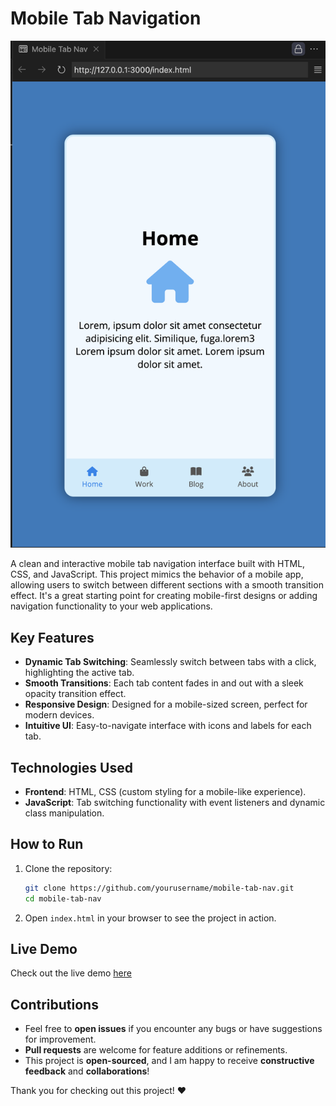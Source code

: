 # Mobile Tab Navigation

![project img](image.png)

A clean and interactive mobile tab navigation interface built with HTML, CSS, and JavaScript. This project mimics the behavior of a mobile app, allowing users to switch between different sections with a smooth transition effect. It's a great starting point for creating mobile-first designs or adding navigation functionality to your web applications.

## Key Features
- **Dynamic Tab Switching**: Seamlessly switch between tabs with a click, highlighting the active tab.
- **Smooth Transitions**: Each tab content fades in and out with a sleek opacity transition effect.
- **Responsive Design**: Designed for a mobile-sized screen, perfect for modern devices.
- **Intuitive UI**: Easy-to-navigate interface with icons and labels for each tab.

## Technologies Used
- **Frontend**: HTML, CSS (custom styling for a mobile-like experience).
- **JavaScript**: Tab switching functionality with event listeners and dynamic class manipulation.

## How to Run
1. Clone the repository:
   ```bash
   git clone https://github.com/yourusername/mobile-tab-nav.git
   cd mobile-tab-nav
   ```
2. Open `index.html` in your browser to see the project in action.

## Live Demo
Check out the live demo [here](https://chrisroland.github.io/Mobile-Tab-Nav/)

## Contributions
- Feel free to **open issues** if you encounter any bugs or have suggestions for improvement.
- **Pull requests** are welcome for feature additions or refinements.
- This project is **open-sourced**, and I am happy to receive **constructive feedback** and **collaborations**!

Thank you for checking out this project! ❤️